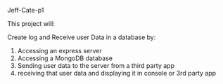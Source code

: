 Jeff-Cate-p1

This project will:

Create log and Receive user Data in a database by:

1) Accessing an express server
2) Accessing a MongoDB database
3) Sending user data to the server from a third party app
4) receiving that user data and displaying it in console or 3rd party app